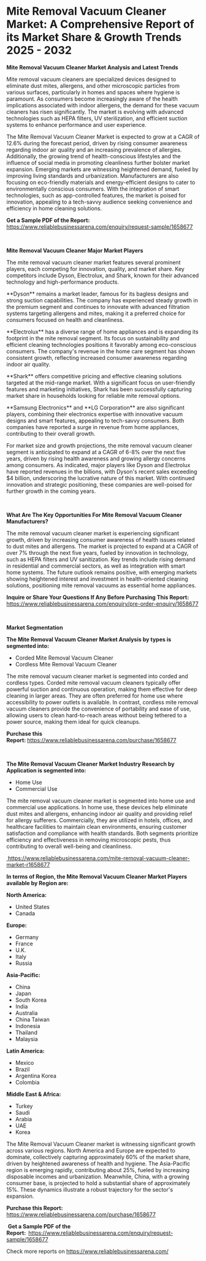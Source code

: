 <p><h1>Mite Removal Vacuum Cleaner Market: A Comprehensive Report of its Market Share & Growth Trends 2025 - 2032</h1></p><p><strong>Mite Removal Vacuum Cleaner Market Analysis and Latest Trends</strong></p>
<p><p>Mite removal vacuum cleaners are specialized devices designed to eliminate dust mites, allergens, and other microscopic particles from various surfaces, particularly in homes and spaces where hygiene is paramount. As consumers become increasingly aware of the health implications associated with indoor allergens, the demand for these vacuum cleaners has risen significantly. The market is evolving with advanced technologies such as HEPA filters, UV sterilization, and efficient suction systems to enhance performance and user experience.</p><p>The Mite Removal Vacuum Cleaner Market is expected to grow at a CAGR of 12.6% during the forecast period, driven by rising consumer awareness regarding indoor air quality and an increasing prevalence of allergies. Additionally, the growing trend of health-conscious lifestyles and the influence of social media in promoting cleanliness further bolster market expansion. Emerging markets are witnessing heightened demand, fueled by improving living standards and urbanization. Manufacturers are also focusing on eco-friendly materials and energy-efficient designs to cater to environmentally conscious consumers. With the integration of smart technologies, such as app-controlled features, the market is poised for innovation, appealing to a tech-savvy audience seeking convenience and efficiency in home cleaning solutions.</p></p>
<p><strong>Get a Sample PDF of the Report:&nbsp;</strong> <a href="https://www.reliablebusinessarena.com/enquiry/request-sample/1658677?utm_campaign=3183&utm_medium=2&utm_source=Github&utm_content=ia&utm_term=04042025&utm_id=mite-removal-vacuum-cleaner">https://www.reliablebusinessarena.com/enquiry/request-sample/1658677</a></p>
<p>&nbsp;</p>
<p><strong>Mite Removal Vacuum Cleaner Major Market Players</strong></p>
<p><p>The mite removal vacuum cleaner market features several prominent players, each competing for innovation, quality, and market share. Key competitors include Dyson, Electrolux, and Shark, known for their advanced technology and high-performance products. </p><p>**Dyson** remains a market leader, famous for its bagless designs and strong suction capabilities. The company has experienced steady growth in the premium segment and continues to innovate with advanced filtration systems targeting allergens and mites, making it a preferred choice for consumers focused on health and cleanliness.</p><p>**Electrolux** has a diverse range of home appliances and is expanding its footprint in the mite removal segment. Its focus on sustainability and efficient cleaning technologies positions it favorably among eco-conscious consumers. The company's revenue in the home care segment has shown consistent growth, reflecting increased consumer awareness regarding indoor air quality.</p><p>**Shark** offers competitive pricing and effective cleaning solutions targeted at the mid-range market. With a significant focus on user-friendly features and marketing initiatives, Shark has been successfully capturing market share in households looking for reliable mite removal options.</p><p>**Samsung Electronics** and **LG Corporation** are also significant players, combining their electronics expertise with innovative vacuum designs and smart features, appealing to tech-savvy consumers. Both companies have reported a surge in revenue from home appliances, contributing to their overall growth.</p><p>For market size and growth projections, the mite removal vacuum cleaner segment is anticipated to expand at a CAGR of 6-8% over the next five years, driven by rising health awareness and growing allergy concerns among consumers. As indicated, major players like Dyson and Electrolux have reported revenues in the billions, with Dyson's recent sales exceeding $4 billion, underscoring the lucrative nature of this market. With continued innovation and strategic positioning, these companies are well-poised for further growth in the coming years.</p></p>
<p>&nbsp;</p>
<p><strong>What Are The Key Opportunities For Mite Removal Vacuum Cleaner Manufacturers?</strong></p>
<p><p>The mite removal vacuum cleaner market is experiencing significant growth, driven by increasing consumer awareness of health issues related to dust mites and allergens. The market is projected to expand at a CAGR of over 7% through the next five years, fueled by innovation in technology, such as HEPA filters and UV sanitization. Key trends include rising demand in residential and commercial sectors, as well as integration with smart home systems. The future outlook remains positive, with emerging markets showing heightened interest and investment in health-oriented cleaning solutions, positioning mite removal vacuums as essential home appliances.</p></p>
<p><strong>Inquire or Share Your Questions If Any Before Purchasing This Report:</strong> <a href="https://www.reliablebusinessarena.com/enquiry/pre-order-enquiry/1658677?utm_campaign=3183&utm_medium=2&utm_source=Github&utm_content=ia&utm_term=04042025&utm_id=mite-removal-vacuum-cleaner">https://www.reliablebusinessarena.com/enquiry/pre-order-enquiry/1658677</a></p>
<p>&nbsp;</p>
<p><strong>Market Segmentation</strong></p>
<p><strong>The Mite Removal Vacuum Cleaner Market Analysis by types is segmented into:</strong></p>
<p><ul><li>Corded Mite Removal Vacuum Cleaner</li><li>Cordless Mite Removal Vacuum Cleaner</li></ul></p>
<p><p>The mite removal vacuum cleaner market is segmented into corded and cordless types. Corded mite removal vacuum cleaners typically offer powerful suction and continuous operation, making them effective for deep cleaning in larger areas. They are often preferred for home use where accessibility to power outlets is available. In contrast, cordless mite removal vacuum cleaners provide the convenience of portability and ease of use, allowing users to clean hard-to-reach areas without being tethered to a power source, making them ideal for quick cleanups.</p></p>
<p><strong>Purchase this Report:&nbsp;</strong><a href="https://www.reliablebusinessarena.com/purchase/1658677?utm_campaign=3183&utm_medium=2&utm_source=Github&utm_content=ia&utm_term=04042025&utm_id=mite-removal-vacuum-cleaner">https://www.reliablebusinessarena.com/purchase/1658677</a></p>
<p>&nbsp;</p>
<p><strong>The Mite Removal Vacuum Cleaner Market Industry Research by Application is segmented into:</strong></p>
<p><ul><li>Home Use</li><li>Commercial Use</li></ul></p>
<p><p>The mite removal vacuum cleaner market is segmented into home use and commercial use applications. In home use, these devices help eliminate dust mites and allergens, enhancing indoor air quality and providing relief for allergy sufferers. Commercially, they are utilized in hotels, offices, and healthcare facilities to maintain clean environments, ensuring customer satisfaction and compliance with health standards. Both segments prioritize efficiency and effectiveness in removing microscopic pests, thus contributing to overall well-being and cleanliness.</p></p>
<p><a href="https://www.reliablebusinessarena.com/mite-removal-vacuum-cleaner-market-r1658677?utm_campaign=3183&utm_medium=2&utm_source=Github&utm_content=ia&utm_term=04042025&utm_id=mite-removal-vacuum-cleaner">&nbsp;https://www.reliablebusinessarena.com/mite-removal-vacuum-cleaner-market-r1658677</a></p>
<p><strong>In terms of Region, the Mite Removal Vacuum Cleaner Market Players available by Region are:</strong></p>
<p>
    <p> <strong> North America: </strong>
        <ul>
            <li>United States</li>
            <li>Canada</li>
        </ul>
        </p> 
    <p> <strong> Europe: </strong>
        <ul>
            <li>Germany</li>
            <li>France</li>
            <li>U.K.</li>
            <li>Italy</li>
            <li>Russia</li>
        </ul>
        </p> 
    <p> <strong> Asia-Pacific: </strong>
        <ul>
            <li>China</li>
            <li>Japan</li>
            <li>South Korea</li>
            <li>India</li>
            <li>Australia</li>
            <li>China Taiwan</li>
            <li>Indonesia</li>
            <li>Thailand</li>
            <li>Malaysia</li>
        </ul>
        </p> 
    <p> <strong> Latin America: </strong>
        <ul>
            <li>Mexico</li>
            <li>Brazil</li>
            <li>Argentina Korea</li>
            <li>Colombia</li>
        </ul>
        </p> 
    <p> <strong> Middle East & Africa: </strong>
        <ul>
            <li>Turkey</li>
            <li>Saudi</li>
            <li>Arabia</li>
            <li>UAE</li>
            <li>Korea</li>
        </ul>
    </p>
    </p>
<p><p>The Mite Removal Vacuum Cleaner market is witnessing significant growth across various regions. North America and Europe are expected to dominate, collectively capturing approximately 60% of the market share, driven by heightened awareness of health and hygiene. The Asia-Pacific region is emerging rapidly, contributing about 25%, fueled by increasing disposable incomes and urbanization. Meanwhile, China, with a growing consumer base, is projected to hold a substantial share of approximately 15%. These dynamics illustrate a robust trajectory for the sector's expansion.</p></p>
<p><strong>Purchase this Report: </strong><a href="https://www.reliablebusinessarena.com/purchase/1658677?utm_campaign=3183&utm_medium=2&utm_source=Github&utm_content=ia&utm_term=04042025&utm_id=mite-removal-vacuum-cleaner">https://www.reliablebusinessarena.com/purchase/1658677</a></p>
<p>&nbsp;<strong>Get a Sample PDF of the Report:&nbsp;&nbsp;</strong><a href="https://www.reliablebusinessarena.com/enquiry/request-sample/1658677?utm_campaign=3183&utm_medium=2&utm_source=Github&utm_content=ia&utm_term=04042025&utm_id=mite-removal-vacuum-cleaner">https://www.reliablebusinessarena.com/enquiry/request-sample/1658677</a></p>
<p><strong></strong></p>
<p>Check more reports on <a href="https://www.reliablebusinessarena.com/?utm_campaign=3183&utm_medium=2&utm_source=Github&utm_content=ia&utm_term=04042025&utm_id=mite-removal-vacuum-cleaner">https://www.reliablebusinessarena.com/</a></p>